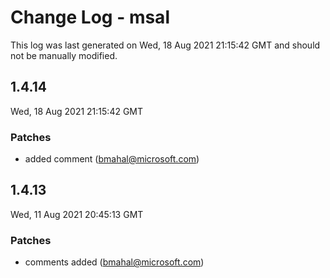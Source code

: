 # Change Log - msal

This log was last generated on Wed, 18 Aug 2021 21:15:42 GMT and should not be manually modified.

<!-- Start content -->

## 1.4.14

Wed, 18 Aug 2021 21:15:42 GMT

### Patches

- added  comment (bmahal@microsoft.com)

## 1.4.13

Wed, 11 Aug 2021 20:45:13 GMT

### Patches

- comments added  (bmahal@microsoft.com)
